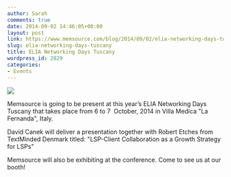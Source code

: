 ```yaml
---
author: Sarah
comments: true
date: 2014-09-02 14:46:05+00:00
layout: post
link: https://www.memsource.com/blog/2014/09/02/elia-networking-days-tuscany/
slug: elia-networking-days-tuscany
title: ELIA Networking Days Tuscany
wordpress_id: 2829
categories:
- Events
---
```


![](/wp-content/uploads/2014/09/logo1.png)

Memsource is going to be present at this year’s ELIA Networking Days Tuscany that takes place from 6 to 7  October, 2014 in Villa Medica "La Fernanda", Italy.<!-- more -->


David Canek will deliver a presentation together with Robert Etches from TextMinded Denmark titled: "LSP-Client Collaboration
as a Growth Strategy for LSPs"





Memsource will also be exhibiting at the conference. Come to see us at our booth!
